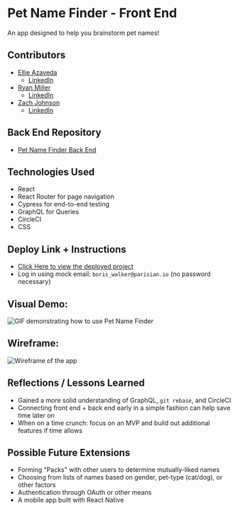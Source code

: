 # Pet Name Finder - Front End
An app designed to help you brainstorm pet names!
## Contributors
* [Ellie Azaveda](https://github.com/EllieAzaveda)
  * [LinkedIn](https://www.linkedin.com/in/ellie-azaveda/)
* [Ryan Miller](https://github.com/Ryan-D-Miller)
  * [LinkedIn](https://www.linkedin.com/in/ryan-miller-5280/)
* [Zach Johnson](https://github.com/zachjjohns)
  * [LinkedIn](https://www.linkedin.com/in/zachjjohns/)

## Back End Repository
* [Pet Name Finder Back End](https://github.com/Pet-Name-Finder/petnames_be)
## Technologies Used
* React
* React Router for page navigation
* Cypress for end-to-end testing
* GraphQL for Queries
* CircleCI
* CSS

## Deploy Link + Instructions
* [Click Here to view the deployed project]()
* Log in using mock email: `boris_walker@parisian.io` (no password necessary)

## Visual Demo:

![GIF demonstrating how to use Pet Name Finder](https://media.giphy.com/media/59wksqpX9NS63v5Z4m/giphy.gif)

## Wireframe:

![Wireframe of the app](https://user-images.githubusercontent.com/76700555/126546975-dcf70dbb-7722-4100-8cd9-22c6e85fbb90.png)


## Reflections / Lessons Learned
* Gained a more solid understanding of GraphQL, `git rebase`, and CircleCI
* Connecting front end + back end early in a simple fashion can help save time later on
* When on a time crunch: focus on an MVP and build out additional features if time allows

## Possible Future Extensions
* Forming "Packs" with other users to determine mutually-liked names
* Choosing from lists of names based on gender, pet-type (cat/dog), or other factors
* Authentication through OAuth or other means
* A mobile app built with React Native
